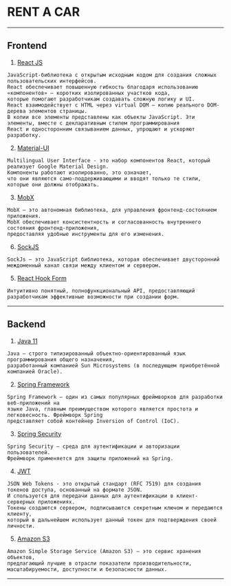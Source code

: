 # RENT A CAR
____

## Frontend

1. [React JS](https://reactjs.org/) 
```
JavaScript-библиотека с открытым исходным кодом для создания сложных пользовательских интерфейсов.
React обеспечивает повышенную гибкость благодаря использованию «компонентов» — коротких изолированных участков кода,
которые помогают разработчикам создавать сложную логику и UI. 
React взаимодействует с HTML через virtual DOM — копию реального DOM-дерева элементов страницы.
В копии все элементы представлены как объекты JavaScript. Эти элементы, вместе с декларативным стилем программирования
React и односторонним связыванием данных, упрощают и ускоряют разработку.
```

2. [Material-UI](https://mui.com/)
```
Multilingual User Interface - это набор компонентов React, который реализует Google Material Design. 
Компоненты работают изолированно, это означает, 
что они являются само-поддерживающими и вводят только те стили, которые они должны отображать.
```

3. [MobX](https://mobx.js.org/)
```
MobX — это автономная библиотека, для управления фронтенд-состоянием приложения.
MobX обеспечивает консистентность и согласованность внутреннего состояния фронтенд-приложения,
предоставляя удобные инструменты для его изменения.
```
6. [SockJS](https://habr.com/ru/post/343908/)
```
SockJs — это JavaScript библиотека, которая обеспечивает двусторонний междоменный канал связи между клиентом и сервером.
```

5. [React Hook Form](https://react-hook-form.com/)
```
Интуитивно понятный, полнофункциональный API, предоставляющий разработчикам эффективные возможности при создании форм.
```

____
## Backend

1. [Java 11](https://www.oracle.com/cis/java/)
```
Java — строго типизированный объектно-ориентированный язык программирования общего назначения,
разработанный компанией Sun Microsystems (в последующем приобретённой компанией Oracle).
```

2. [Spring Framework](https://spring.io/projects/spring-boot)
```
Spring Framework — один из самых популярных фреймворков для разработки веб-приложений на
языке Java, главным преимуществом которого является простота и легковесность. Фреймворк Spring
представляет собой контейнер Inversion of Control (IoC).
```

3. [Spring Security](https://spring.io/projects/spring-security)
```
Spring Security — среда для аутентификации и авторизации пользователей.
Фреймворк применяется для защиты приложений на Spring.
```

4. [JWT](https://jwt.io/)
```
JSON Web Tokens - это открытый стандарт (RFC 7519) для создания токенов доступа, основанный на формате JSON.
И спользуется для передачи данных для аутентификации в клиент-серверных приложениях.
Токены создаются сервером, подписываются секретным ключом и передаются клиенту, 
который в дальнейшем использует данный токен для подтверждения своей личности.
```

5. [Amazon S3](https://aws.amazon.com/ru/s3/)
```
Amazon Simple Storage Service (Amazon S3) – это сервис хранения объектов,
предлагающий лучшие в отрасли показатели производительности, масштабируемости, доступности и безопасности данных.
```
____




